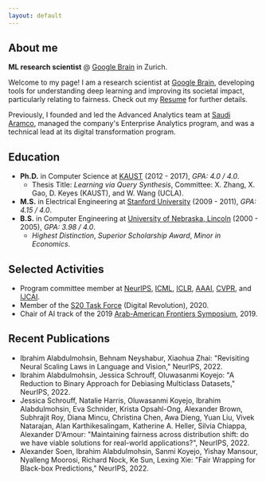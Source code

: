 ```yaml
---
layout: default
---
```


## About me

**ML research scientist** @ [Google Brain](https://research.google/teams/brain/) in Zurich. 

Welcome to my page! I am a research scientist at [Google Brain](https://research.google/teams/brain/), developing tools for understanding deep learning and improving its societal impact, particularly relating to fairness. Check out my [Resume](https://ibomohsin.github.io/ibrahim_alabdulmohsin.pdf) for further details.

Previously, I founded and led the Advanced Analytics team at [Saudi Aramco](https://www.aramco.com/), managed the company's Enterprise Analytics program, and was a technical lead at its digital transformation program. 


## Education

- **Ph.D.** in Computer Science at [KAUST](https://www.kaust.edu.sa/) (2012 - 2017), _GPA: 4.0 / 4.0_.
  - Thesis Title: _Learning via Query Synthesis_, Committee: X. Zhang, X. Gao, D. Keyes (KAUST), and W. Wang (UCLA).
- **M.S.** in Electrical Engineering at [Stanford University](https://www.stanford.edu/) (2009 - 2011), _GPA: 4.15 / 4.0_. 
- **B.S.** in Computer Engineering at [University of Nebraska, Lincoln](https://www.unl.edu/) (2000 - 2005),  _GPA: 3.98 / 4.0_.
  - _Highest Distinction_, _Superior Scholarship Award_, _Minor in Economics_.

## Selected Activities
- Program committee member at [NeurIPS](https://nips.cc/), [ICML](https://icml.cc/), [ICLR](https://iclr.cc/), [AAAI](https://aaai.org/Conferences/AAAI-22/), [CVPR](https://cvpr2023.thecvf.com/), and [IJCAI](https://ijcai-22.org/).
- Member of the [S20 Task Force](https://s20saudiarabia.org.sa/theme.html) (Digital Revolution), 2020.
- Chair of AI track of the 2019 [Arab-American Frontiers Symposium](https://www.nationalacademies.org/our-work/arab-american-frontiers-of-science-engineering-and-medicine), 2019.

## Recent Publications
- Ibrahim Alabdulmohsin, Behnam Neyshabur, Xiaohua Zhai: "Revisiting Neural Scaling Laws in Language and Vision," NeurIPS, 2022.
- Ibrahim Alabdulmohsin, Jessica Schrouff, Oluwasanmi Koyejo: "A Reduction to Binary Approach for Debiasing Multiclass Datasets,"  NeurIPS, 2022.
- Jessica Schrouff, Natalie Harris, Oluwasanmi Koyejo, Ibrahim Alabdulmohsin, Eva Schnider, Krista Opsahl-Ong, Alexander Brown, Subhrajit Roy, Diana Mincu, Christina Chen, Awa Dieng, Yuan Liu, Vivek Natarajan, Alan Karthikesalingam, Katherine A. Heller, Silvia Chiappa, Alexander D'Amour: "Maintaining fairness across distribution shift: do we have viable solutions for real-world applications?", NeurIPS, 2022.
- Alexander Soen, Ibrahim Alabdulmohsin, Sanmi Koyejo, Yishay Mansour, Nyalleng Moorosi, Richard Nock, Ke Sun, Lexing Xie: 
"Fair Wrapping for Black-box Predictions," NeurIPS, 2022.

